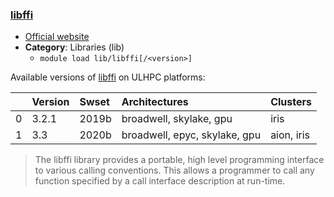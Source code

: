 ### [libffi](https://sourceware.org/libffi/)

* [Official website](https://sourceware.org/libffi/)
* __Category__: Libraries (lib)
    -  `module load lib/libffi[/<version>]`

Available versions of [libffi](https://sourceware.org/libffi/) on ULHPC platforms:

|    | Version   | Swset   | Architectures                 | Clusters   |
|---:|:----------|:--------|:------------------------------|:-----------|
|  0 | 3.2.1     | 2019b   | broadwell, skylake, gpu       | iris       |
|  1 | 3.3       | 2020b   | broadwell, epyc, skylake, gpu | aion, iris |

> The libffi library provides a portable, high level programming interface to various calling conventions. This allows a programmer to call any function specified by a call interface description at run-time.

